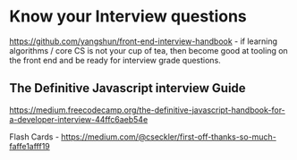 # Know your Interview questions

https://github.com/yangshun/front-end-interview-handbook - if learning algorithms / core CS is not your cup of tea, then become good at tooling on the front end and be ready for interview grade questions. 


## The Definitive Javascript interview Guide

https://medium.freecodecamp.org/the-definitive-javascript-handbook-for-a-developer-interview-44ffc6aeb54e

Flash Cards - https://medium.com/@cseckler/first-off-thanks-so-much-faffe1afff19
